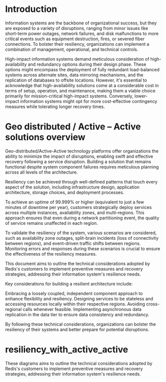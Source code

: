 # Introduction
Information systems are the backbone of organizational success, but they are exposed to a variety of disruptions, ranging from minor issues like short-term power outages, network failures, and disk malfunctions to more critical events such as equipment destruction, fires, or severed fiber connections. To bolster their resiliency, organizations can implement a combination of management, operational, and technical controls.

High-impact information systems demand meticulous consideration of high-availability and redundancy options during their design phase. These options might encompass the deployment of fully redundant load-balanced systems across alternate sites, data mirroring mechanisms, and the replication of databases to offsite locations. However, it's essential to acknowledge that high-availability solutions come at a considerable cost in terms of setup, operation, and maintenance, making them a viable choice primarily for mission-critical high-impact systems. Conversely, lower-impact information systems might opt for more cost-effective contingency measures while tolerating longer recovery times. 

# Geo distributed / Active – Active solutions overview
Geo-distributed/Active-Active technology platforms offer organizations the ability to minimize the impact of disruptions, enabling swift and effective recovery following a service disruption. Building a solution that remains functional despite system component failures requires meticulous planning across all levels of the architecture.

Resiliency can be achieved through well-defined patterns that touch every aspect of the solution, including infrastructure design, application architecture, storage choices, and deployment processes.

To achieve an uptime of 99.999% or higher (equivalent to just a few minutes of downtime per year), customers strategically deploy services across multiple instances, availability zones, and multi-regions. This approach ensures that even during a network partitioning event, the quality of service remains unaffected in each region.

To validate the resiliency of the system, various scenarios are considered, such as availability zone outages, split-brain incidents (loss of connectivity between regions), and event-driven traffic shifts between regions. Monitoring errors and responses during these scenarios is crucial to ensure the effectiveness of the resiliency measures.

This document aims to outline the technical considerations adopted by Redis's customers to implement preventive measures and recovery strategies, addressing their information system's resilience needs.

Key considerations for building a resilient architecture include:

Embracing a loosely coupled, independent component approach to enhance flexibility and resiliency.
Designing services to be stateless and accessing resources locally within their respective regions.
Avoiding cross-regional calls whenever feasible.
Implementing asynchronous data replication in the data tier to ensure data consistency and redundancy.

By following these technical considerations, organizations can bolster the resiliency of their systems and better prepare for potential disruptions.

# resiliency_with_active_active
These diagrams aims to outline the technical considerations adopted by Redis's customers to implement preventive measures and recovery strategies, addressing their information system's resilience needs.
